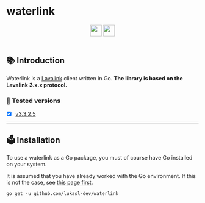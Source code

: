 # waterlink

<div align="center">
  <a href="https://golang.org/">
    <img
      src="https://img.shields.io/badge/Made%20in-Go-%23EF4041?style=for-the-badge"
      height="30"
    />
  </a>
  <a href="https://pkg.go.dev/github.com/lukasl-dev/waterlink">
    <img
      src="https://img.shields.io/badge/godoc-reference-5272B4.svg?style=for-the-badge"
      height="30"
    />
  </a>
</div>

<br>

## :books: Introduction

Waterlink is a [Lavalink](https://github.com/freyacodes/Lavalink) client written in Go. **The library is based on the Lavalink 3.x.x protocol.**

### :mag_right: Tested versions

- [x] [v3.3.2.5](https://github.com/freyacodes/Lavalink/releases/tag/3.3.2.5)

---

## :ballot_box: Installation

To use a waterlink as a Go package, you must of course have Go installed on your system.

It is assumed that you have already worked with the Go environment. If this is not the case, see [this page first](https://golang.org/doc/install).

```shell
go get -u github.com/lukasl-dev/waterlink
```

